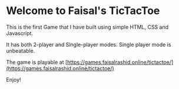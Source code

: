 <h1>Welcome to Faisal's TicTacToe</h1>

This is the first Game that I have built using simple HTML, CSS and Javascript.

It has both 2-player and Single-player modes. Single player mode is unbeatable.

The game is playable at [https://games.faisalrashid.online/tictactoe/](https://games.faisalrashid.online/tictactoe/)

Enjoy!
